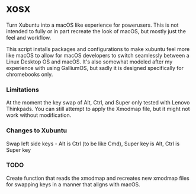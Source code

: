 # xosx

Turn Xubuntu into a macOS like experience for powerusers. This is not intended to fully or in part recreate the look of macOS, but mostly just the feel and workflow.

This script installs packages and configurations to make xubuntu feel more like macOS to allow for macOS developers to switch seamlessly between a Linux Desktop OS and macOS. It's also somewhat modeled after my experience with using GalliumOS, but sadly it is designed specifically for chromebooks only.

### Limitations

At the moment the key swap of Alt, Ctrl, and Super only tested with Lenovo Thinkpads. You can still attempt to apply the Xmodmap file, but it might not work without modification.

### Changes to Xubuntu

Swap left side keys - Alt is Ctrl (to be like Cmd), Super key is Alt, Ctrl is Super key

### TODO

Create function that reads the xmodmap and recreates new xmodmap files for swapping keys in a manner that aligns with macOS.

